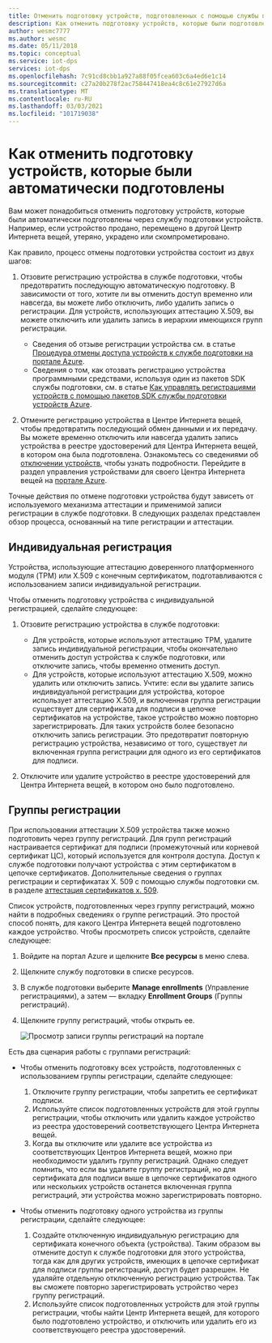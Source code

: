 ```yaml
---
title: Отменить подготовку устройств, подготовленных с помощью службы подготовки устройств для центра Интернета вещей Azure
description: Как отменить подготовку устройств, которые были подготовлены с помощью службы подготовки устройств к добавлению в центр Интернета вещей Azure (DPS)
author: wesmc7777
ms.author: wesmc
ms.date: 05/11/2018
ms.topic: conceptual
ms.service: iot-dps
services: iot-dps
ms.openlocfilehash: 7c91cd8cbb1a927a88f05fcea603c6a4ed6e1c14
ms.sourcegitcommit: c27a20b278f2ac758447418ea4c8c61e27927d6a
ms.translationtype: MT
ms.contentlocale: ru-RU
ms.lasthandoff: 03/03/2021
ms.locfileid: "101719038"
---
```

# <a name="how-to-deprovision-devices-that-were-previously-auto-provisioned"></a>Как отменить подготовку устройств, которые были автоматически подготовлены 

Вам может понадобиться отменить подготовку устройств, которые были автоматически подготовлены через службу подготовки устройств. Например, если устройство продано, перемещено в другой Центр Интернета вещей, утеряно, украдено или скомпрометировано. 

Как правило, процесс отмены подготовки устройства состоит из двух шагов:

1. Отзовите регистрацию устройства в службе подготовки, чтобы предотвратить последующую автоматическую подготовку. В зависимости от того, хотите ли вы отменить доступ временно или навсегда, вы можете либо отключить, либо удалить запись о регистрации. Для устройств, использующих аттестацию X.509, вы можете отключить или удалить запись в иерархии имеющихся групп регистрации.  
 
   - Сведения об отзыве регистрации устройства см. в статье [Процедура отмены доступа устройств к службе подготовки на портале Azure](how-to-revoke-device-access-portal.md).
   - Сведения о том, как отозвать регистрацию устройства программными средствами, используя один из пакетов SDK службы подготовки, см. в статье [Как управлять регистрациями устройств с помощью пакетов SDK службы подготовки устройств Azure](./quick-enroll-device-x509-java.md).

2. Отмените регистрацию устройства в Центре Интернета вещей, чтобы предотвратить последующий обмен данными и их передачу. Вы можете временно отключить или навсегда удалить запись устройства в реестре удостоверений для Центра Интернета вещей, в котором она была подготовлена. Ознакомьтесь со сведениями об [отключении устройств](../iot-hub/iot-hub-devguide-identity-registry.md#disable-devices), чтобы узнать подробности. Перейдите в раздел управления устройствами для своего Центра Интернета вещей на [портале Azure](https://portal.azure.com).

Точные действия по отмене подготовки устройства будут зависеть от используемого механизма аттестации и применимой записи регистрации в службе подготовки. В следующих разделах представлен обзор процесса, основанный на типе регистрации и аттестации.

## <a name="individual-enrollments"></a>Индивидуальная регистрация
Устройства, использующие аттестацию доверенного платформенного модуля (TPM) или X.509 с конечным сертификатом, подготавливаются с использованием записи индивидуальной регистрации. 

Чтобы отменить подготовку устройства с индивидуальной регистрацией, сделайте следующее: 

1. Отзовите регистрацию устройства в службе подготовки:

   - Для устройств, которые используют аттестацию TPM, удалите запись индивидуальной регистрации, чтобы окончательно отменить доступ устройства к службе подготовки, или отключите запись, чтобы временно отменить доступ. 
   - Для устройств, которые используют аттестацию X.509, можно удалить или отключить запись. Учтите: если вы удалите запись индивидуальной регистрации для устройства, которое использует аттестацию X.509, и включенная группа регистрации существует для сертификата для подписи в цепочке сертификатов на устройстве, такое устройство можно повторно зарегистрировать. Для таких устройств более безопасно отключить запись регистрации. Это предотвратит повторную регистрацию устройства, независимо от того, существует ли включенная группа регистрации для одного из его сертификатов для подписи.

2. Отключите или удалите устройство в реестре удостоверений для Центра Интернета вещей, в котором оно было подготовлено. 


## <a name="enrollment-groups"></a>Группы регистрации
При использовании аттестации X.509 устройства также можно подготовить через группу регистраций. Для групп регистраций настраивается сертификат для подписи (промежуточный или корневой сертификат ЦС), который используется для контроля доступа. Доступ к службе подготовки получают устройства с этим сертификатом в цепочке сертификатов. Дополнительные сведения о группах регистрации и сертификатах X. 509 с помощью службы подготовки см. в разделе [аттестация сертификатов x. 509](concepts-x509-attestation.md). 

Список устройств, подготовленных через группу регистраций, можно найти в подробных сведениях о группе регистраций. Это простой способ понять, для какого Центра Интернета вещей подготовлено каждое устройство. Чтобы просмотреть список устройств, сделайте следующее: 

1. Войдите на портал Azure и щелкните **Все ресурсы** в меню слева.
2. Щелкните службу подготовки в списке ресурсов.
3. В службе подготовки выберите **Manage enrollments** (Управление регистрациями), а затем — вкладку **Enrollment Groups** (Группы регистраций).
4. Щелкните группу регистраций, чтобы открыть ее.

   ![Просмотр записи группы регистраций на портале](./media/how-to-unprovision-devices/view-enrollment-group.png)

Есть два сценария работы с группами регистраций:

- Чтобы отменить подготовку всех устройств, подготовленных с использованием группы регистрации, сделайте следующее:
  1. Отключите группу регистрации, чтобы запретить ее сертификат подписи. 
  2. Используйте список подготовленных устройств для этой группы регистрации, чтобы отключить или удалить каждое устройство из реестра удостоверений соответствующего Центра Интернета вещей. 
  3. Когда вы отключите или удалите все устройства из соответствующих Центров Интернета вещей, можно при необходимости удалить группу регистраций. Однако следует помнить, что если вы удалите группу регистраций, но для сертификата для подписи выше в цепочке сертификатов одного или нескольких устройств останется включенная группа регистраций, эти устройства можно зарегистрировать повторно. 

- Чтобы отменить подготовку одного устройства из группы регистрации, сделайте следующее:
  1. Создайте отключенную индивидуальную регистрацию для сертификата конечного объекта (устройства). Таким образом вы отмените доступ к службе подготовки для этого устройства, тогда как для других устройств, имеющих в цепочке сертификат для подписи группы регистраций, доступ будет разрешен. Не удаляйте отдельную отключенную регистрацию устройства. Так вы сможете повторно зарегистрировать устройство через группу регистраций. 
  2. Используйте список подготовленных устройств для этой группы регистрации, чтобы найти Центр Интернета вещей, для которого было подготовлено устройство, и отключить или удалить его из соответствующего реестра удостоверений.